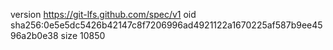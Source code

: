 version https://git-lfs.github.com/spec/v1
oid sha256:0e5e5dc5426b42147c8f7206996ad4921122a1670225af587b9ee4596a2b0e38
size 10850
